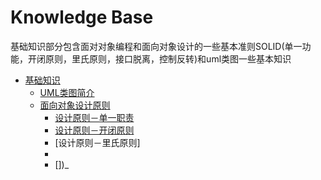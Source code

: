 # Knowledge Base

基础知识部分包含面对对象编程和面向对象设计的一些基本准则SOLID(单一功能，开闭原则，里氏原则，接口脱离，控制反转)和uml类图一些基本知识

* [基础知识](README.md)
    * [UML类图简介](uml.md)
    * [面向对象设计原则]() 
        * [设计原则－单一职责](single.md)
        * [设计原则－开闭原则]()
        * [设计原则－里氏原则]
        * []()
        * [])_

